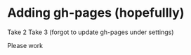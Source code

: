 # Adding gh-pages (hopefullly)
Take 2
Take 3 (forgot to update gh-pages under settings)

Please work
